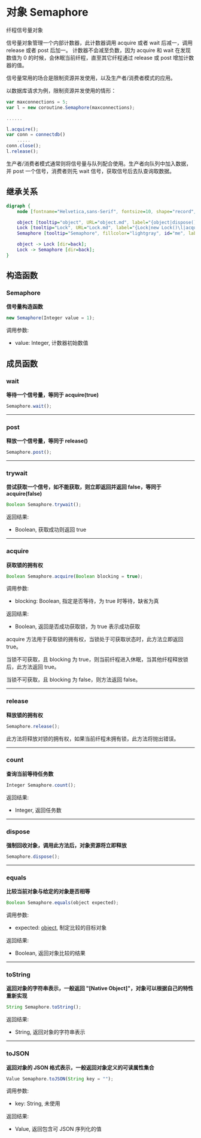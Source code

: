 # 对象 Semaphore
纤程信号量对象

信号量对象管理一个内部计数器，此计数器调用 acquire 或者 wait 后减一，调用 release 或者 post 后加一。
计数器不会减至负数，因为 acquire 和 wait 在发现数值为 0 的时候，会休眠当前纤程，直至其它纤程通过 release 或 post 增加计数器的值。

信号量常用的场合是限制资源并发使用，以及生产者/消费者模式的应用。

以数据库请求为例，限制资源并发使用的情形：

```JavaScript
var maxconnections = 5;
var l = new coroutine.Semaphore(maxconnections);

......

l.acquire();
var conn = connectdb()
    .....
conn.close();
l.release();
```

生产者/消费者模式通常则将信号量与队列配合使用。生产者向队列中加入数据，并 post 一个信号，消费者则先 wait 信号，获取信号后去队查询取数据。

## 继承关系
```dot
digraph {
    node [fontname="Helvetica,sans-Serif", fontsize=10, shape="record", style="filled", fillcolor="white"];

    object [tooltip="object", URL="object.md", label="{object|dispose()\lequals()\ltoString()\ltoJSON()\l}"];
    Lock [tooltip="Lock", URL="Lock.md", label="{Lock|new Lock()\l|acquire()\lrelease()\lcount()\l}"];
    Semaphore [tooltip="Semaphore", fillcolor="lightgray", id="me", label="{Semaphore|new Semaphore()\l|wait()\lpost()\ltrywait()\l}"];

    object -> Lock [dir=back];
    Lock -> Semaphore [dir=back];
}
```

## 构造函数
        
### Semaphore
**信号量构造函数**

```JavaScript
new Semaphore(Integer value = 1);
```

调用参数:
* value: Integer, 计数器初始数值

## 成员函数
        
### wait
**等待一个信号量，等同于 acquire(true)**

```JavaScript
Semaphore.wait();
```

--------------------------
### post
**释放一个信号量，等同于 release()**

```JavaScript
Semaphore.post();
```

--------------------------
### trywait
**尝试获取一个信号，如不能获取，则立即返回并返回 false，等同于 acquire(false)**

```JavaScript
Boolean Semaphore.trywait();
```

返回结果:
* Boolean, 获取成功则返回 true

--------------------------
### acquire
**获取锁的拥有权**

```JavaScript
Boolean Semaphore.acquire(Boolean blocking = true);
```

调用参数:
* blocking: Boolean, 指定是否等待，为 true 时等待，缺省为真

返回结果:
* Boolean, 返回是否成功获取锁，为 true 表示成功获取

acquire 方法用于获取锁的拥有权，当锁处于可获取状态时，此方法立即返回 true。

当锁不可获取，且 blocking 为 true，则当前纤程进入休眠，当其他纤程释放锁后，此方法返回 true。

当锁不可获取，且 blocking 为 false，则方法返回 false。

--------------------------
### release
**释放锁的拥有权**

```JavaScript
Semaphore.release();
```

此方法将释放对锁的拥有权，如果当前纤程未拥有锁，此方法将抛出错误。

--------------------------
### count
**查询当前等待任务数**

```JavaScript
Integer Semaphore.count();
```

返回结果:
* Integer, 返回任务数

--------------------------
### dispose
**强制回收对象，调用此方法后，对象资源将立即释放**

```JavaScript
Semaphore.dispose();
```

--------------------------
### equals
**比较当前对象与给定的对象是否相等**

```JavaScript
Boolean Semaphore.equals(object expected);
```

调用参数:
* expected: [object](object.md), 制定比较的目标对象

返回结果:
* Boolean, 返回对象比较的结果

--------------------------
### toString
**返回对象的字符串表示，一般返回 "[Native Object]"，对象可以根据自己的特性重新实现**

```JavaScript
String Semaphore.toString();
```

返回结果:
* String, 返回对象的字符串表示

--------------------------
### toJSON
**返回对象的 JSON 格式表示，一般返回对象定义的可读属性集合**

```JavaScript
Value Semaphore.toJSON(String key = "");
```

调用参数:
* key: String, 未使用

返回结果:
* Value, 返回包含可 JSON 序列化的值

